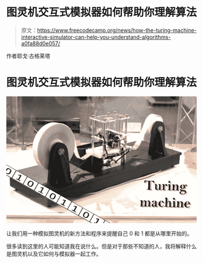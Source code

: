 # 图灵机交互式模拟器如何帮助你理解算法

> 原文：<https://www.freecodecamp.org/news/how-the-turing-machine-interactive-simulator-can-help-you-understand-algorithms-a0fa88d0e057/>

作者耶戈·古格莱塔

# 图灵机交互式模拟器如何帮助你理解算法

![0dQUOTh1QUTdUQCBaLPjqrw4ilUbGCXgyKUQ](img/5834d7794b5961e0a3b6d142c17ef183.png)

让我们用一种模拟图灵机的新方法和程序来提醒自己 0 和 1 都是从哪里开始的。

很多读到这里的人可能知道我在说什么。但是对于那些不知道的人，我将解释什么是图灵机以及它如何与模拟器一起工作。